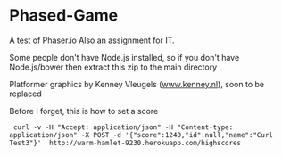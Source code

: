 Phased-Game
===========

A test of Phaser.io
Also an assignment for IT.

Some people don't have Node.js installed, so if you don't have Node.js/bower then extract this zip to the main directory


Platformer graphics by Kenney Vleugels (www.kenney.nl), soon to be replaced



Before I forget, this is how to set a score
```shell
 curl -v -H "Accept: application/json" -H "Content-type: application/json" -X POST -d '{"score":1240,"id":null,"name":"Curl Test3"}'  http://warm-hamlet-9230.herokuapp.com/highscores

```

